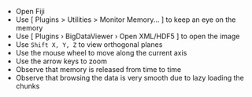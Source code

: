 - Open Fiji
- Use [ Plugins > Utilities > Monitor Memory... ] to keep an eye on the memory
- Use [ Plugins › BigDataViewer › Open XML/HDF5 ] to open the image
- Use `Shift X, Y, Z` to view orthogonal planes
- Use the mouse wheel to move along the current axis
- Use the arrow keys to zoom
- Observe that memory is released from time to time
- Observe that browsing the data is very smooth due to lazy loading the chunks
